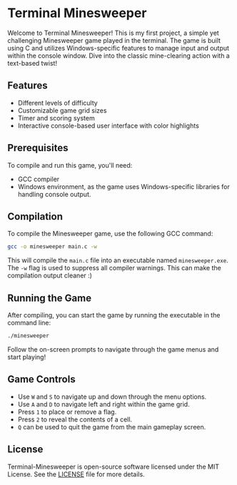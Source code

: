 # Terminal Minesweeper

Welcome to Terminal Minesweeper! This is my first project, a simple yet challenging Minesweeper game played in the terminal. The game is built using C and utilizes Windows-specific features to manage input and output within the console window. Dive into the classic mine-clearing action with a text-based twist!

## Features

- Different levels of difficulty
- Customizable game grid sizes
- Timer and scoring system
- Interactive console-based user interface with color highlights

## Prerequisites

To compile and run this game, you'll need:
- GCC compiler
- Windows environment, as the game uses Windows-specific libraries for handling console output.

## Compilation

To compile the Minesweeper game, use the following GCC command:

```bash
gcc -o minesweeper main.c -w
```

This will compile the `main.c` file into an executable named `minesweeper.exe`. The `-w` flag is used to suppress all compiler warnings. This can make the compilation output cleaner :)


## Running the Game

After compiling, you can start the game by running the executable in the command line:

```bash
./minesweeper
```

Follow the on-screen prompts to navigate through the game menus and start playing!

## Game Controls

- Use `W` and `S` to navigate up and down through the menu options.
- Use `A` and `D` to navigate left and right within the game grid.
- Press `1` to place or remove a flag.
- Press `2` to reveal the contents of a cell.
- `Q` can be used to quit the game from the main gameplay screen.


## License

Terminal-Minesweeper is open-source software licensed under the MIT License. See the [LICENSE](LICENSE) file for more details.
